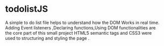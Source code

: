 # todolistJS

A simple to do list file helps to understand how the DOM Works in real time.
Adding Event listeners ,Declaring functions,Using DOM functionalities are the core part of this small project
HTML5 semantic tags and CSS3 were used to structuring and styling the page . 
